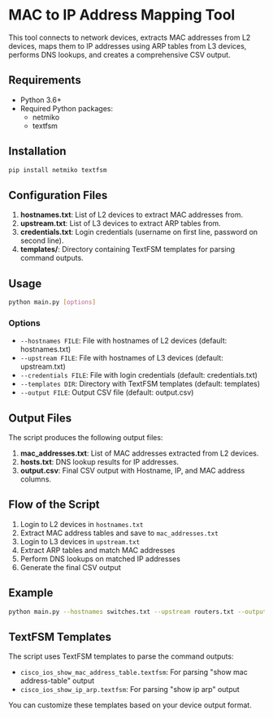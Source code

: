 # MAC to IP Address Mapping Tool

This tool connects to network devices, extracts MAC addresses from L2 devices, maps them to IP addresses using ARP tables from L3 devices, performs DNS lookups, and creates a comprehensive CSV output.

## Requirements

- Python 3.6+
- Required Python packages:
  - netmiko
  - textfsm

## Installation

```bash
pip install netmiko textfsm
```

## Configuration Files

1. **hostnames.txt**: List of L2 devices to extract MAC addresses from.
2. **upstream.txt**: List of L3 devices to extract ARP tables from.
3. **credentials.txt**: Login credentials (username on first line, password on second line).
4. **templates/**: Directory containing TextFSM templates for parsing command outputs.

## Usage

```bash
python main.py [options]
```

### Options

- `--hostnames FILE`: File with hostnames of L2 devices (default: hostnames.txt)
- `--upstream FILE`: File with hostnames of L3 devices (default: upstream.txt)
- `--credentials FILE`: File with login credentials (default: credentials.txt)
- `--templates DIR`: Directory with TextFSM templates (default: templates)
- `--output FILE`: Output CSV file (default: output.csv)

## Output Files

The script produces the following output files:

1. **mac_addresses.txt**: List of MAC addresses extracted from L2 devices.
2. **hosts.txt**: DNS lookup results for IP addresses.
3. **output.csv**: Final CSV output with Hostname, IP, and MAC address columns.

## Flow of the Script

1. Login to L2 devices in `hostnames.txt`
2. Extract MAC address tables and save to `mac_addresses.txt`
3. Login to L3 devices in `upstream.txt`
4. Extract ARP tables and match MAC addresses
5. Perform DNS lookups on matched IP addresses
6. Generate the final CSV output

## Example

```bash
python main.py --hostnames switches.txt --upstream routers.txt --output network_inventory.csv
```

## TextFSM Templates

The script uses TextFSM templates to parse the command outputs:

- `cisco_ios_show_mac_address_table.textfsm`: For parsing "show mac address-table" output
- `cisco_ios_show_ip_arp.textfsm`: For parsing "show ip arp" output

You can customize these templates based on your device output format. 
